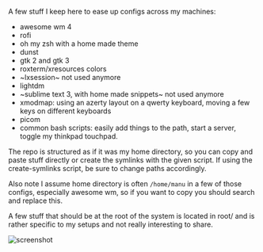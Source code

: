 A few stuff I keep here to ease up configs across my machines:

* awesome wm 4
* rofi
* oh my zsh with a home made theme
* dunst
* gtk 2 and gtk 3
* roxterm/xresources colors
* ~lxsession~ not used anymore
* lightdm
* ~sublime text 3, with home made snippets~ not used anymore
* xmodmap: using an azerty layout on a qwerty keyboard, moving a few keys on different keyboards
* picom
* common bash scripts: easily add things to the path, start a server, toggle my thinkpad touchpad.

The repo is structured as if it was my home directory, so you can copy and paste stuff directly or create the symlinks with the given script. If using the create-symlinks script, be sure to change paths accordingly.

Also note I assume home directory is often `/home/manu` in a few of those configs, especially awesome wm, so if you want to copy you should search and replace this.

A few stuff that should be at the root of the system is located in root/ and is rather specific to my setups and not really interesting to share.

![screenshot](./screen.png)



